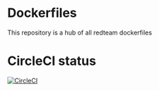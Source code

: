 # Dockerfiles
This repository is a hub of all redteam dockerfiles

# CircleCI status
[![CircleCI](https://circleci.com/gh/mthbernardes/dockerfiles.svg?style=svg&circle-token=fe140f9c65f17844b71630d362c58e215e9e22ce)](https://circleci.com/gh/mthbernardes/dockerfiles)
